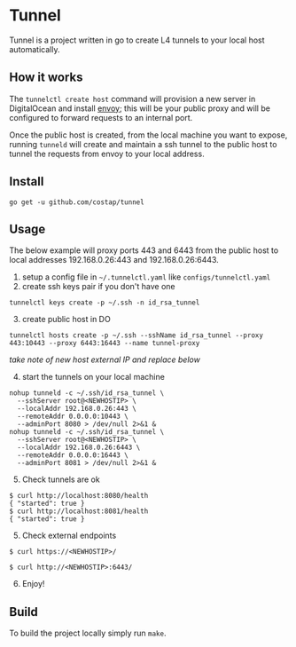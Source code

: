 # Tunnel 

Tunnel is a project written in go to create L4 tunnels to your local host automatically.

## How it works

The `tunnelctl create host` command will provision a new server in DigitalOcean and install [envoy](https://www.envoyproxy.io/);
 this will be your public proxy and will be configured to forward requests to an internal port.
 
Once the public host is created, from the local machine you want to expose, running `tunneld` will create and maintain 
a ssh tunnel to the public host to tunnel the requests from envoy to your local address.

## Install

```shell script
go get -u github.com/costap/tunnel
```

## Usage

The below example will proxy ports 443 and 6443 from the public host to local addresses 192.168.0.26:443 and 
192.168.0.26:6443.

1. setup a config file in `~/.tunnelctl.yaml` like `configs/tunnelctl.yaml`
2. create ssh keys pair if you don't have one
```shell script
tunnelctl keys create -p ~/.ssh -n id_rsa_tunnel
```
3. create public host in DO
```shell script
tunnelctl hosts create -p ~/.ssh --sshName id_rsa_tunnel --proxy 443:10443 --proxy 6443:16443 --name tunnel-proxy
```
_take note of new host external IP and replace <NEWHOSTIP> below_

4. start the tunnels on your local machine
```shell script
nohup tunneld -c ~/.ssh/id_rsa_tunnel \
  --sshServer root@<NEWHOSTIP> \
  --localAddr 192.168.0.26:443 \
  --remoteAddr 0.0.0.0:10443 \
  --adminPort 8080 > /dev/null 2>&1 & 
nohup tunneld -c ~/.ssh/id_rsa_tunnel \
  --sshServer root@<NEWHOSTIP> \
  --localAddr 192.168.0.26:6443 \
  --remoteAddr 0.0.0.0:16443 \
  --adminPort 8081 > /dev/null 2>&1 & 
```

5. Check tunnels are ok
```shell script
$ curl http://localhost:8080/health
{ "started": true }                                                                                                                                                       
$ curl http://localhost:8081/health
{ "started": true }
```

5. Check external endpoints
```shell script
$ curl https://<NEWHOSTIP>/
                                                                                                                                                
$ curl http://<NEWHOSTIP>:6443/
```

6. Enjoy!

## Build

To build the project locally simply run `make`.